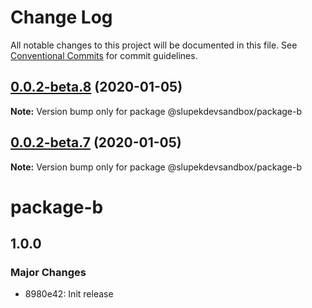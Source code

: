 # Change Log

All notable changes to this project will be documented in this file.
See [Conventional Commits](https://conventionalcommits.org) for commit guidelines.

## [0.0.2-beta.8](https://github.com/slupekdevsandbox/lernaci/compare/v0.0.2-beta.7...v0.0.2-beta.8) (2020-01-05)

**Note:** Version bump only for package @slupekdevsandbox/package-b





## [0.0.2-beta.7](https://github.com/slupekdevsandbox/lernaci/compare/v0.0.2-beta.6...v0.0.2-beta.7) (2020-01-05)

**Note:** Version bump only for package @slupekdevsandbox/package-b





# package-b

## 1.0.0
### Major Changes

- 8980e42: Init release
